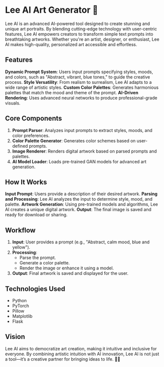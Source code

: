 # Lee AI Art Generator 🎨  

Lee AI is an advanced AI-powered tool designed to create stunning and unique art portraits. By blending cutting-edge technology with user-centric features, Lee AI empowers creators to transform simple text prompts into breathtaking artworks. Whether you're an artist, designer, or enthusiast, Lee AI makes high-quality, personalized art accessible and effortless.

## Features  
**Dynamic Prompt System**: Users input prompts specifying styles, moods, and colors, such as "Abstract, vibrant, blue tones," to guide the creative process.
**Style Versatility**: From realism to surrealism, Lee AI adapts to a wide range of artistic styles.
**Custom Color Palettes**: Generates harmonious palettes that match the mood and theme of the prompt.
**AI-Driven Rendering**: Uses advanced neural networks to produce professional-grade visuals.

## Core Components  
1. **Prompt Parser**: Analyzes input prompts to extract styles, moods, and color preferences.  
2. **Color Palette Generator**: Generates color schemes based on user-defined prompts.  
3. **Image Renderer**: Renders digital artwork based on parsed prompts and palettes.  
4. **AI Model Loader**: Loads pre-trained GAN models for advanced art generation.

## How It Works
**Input Prompt**: Users provide a description of their desired artwork.
**Parsing and Processing**: Lee AI analyzes the input to determine style, mood, and palette.
**Artwork Generation**: Using pre-trained models and algorithms, Lee AI creates a unique digital artwork.
**Output**: The final image is saved and ready for download or sharing.

## Workflow  
1. **Input**: User provides a prompt (e.g., "Abstract, calm mood, blue and yellow").  
2. **Processing**:  
   - Parse the prompt.  
   - Generate a color palette.  
   - Render the image or enhance it using a model.  
3. **Output**: Final artwork is saved and displayed for the user.  

## Technologies Used  
- Python  
- PyTorch  
- Pillow  
- Matplotlib  
- Flask  

## Vision
Lee AI aims to democratize art creation, making it intuitive and inclusive for everyone. By combining artistic intuition with AI innovation, Lee AI is not just a tool—it’s a creative partner for bringing ideas to life. 🎨✨
